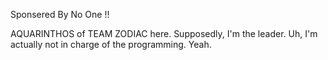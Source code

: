 Sponsered By No One !!

AQUARINTHOS of TEAM ZODIAC here. 
Supposedly, I'm the leader. Uh, I'm actually not in charge of the programming. Yeah. 
